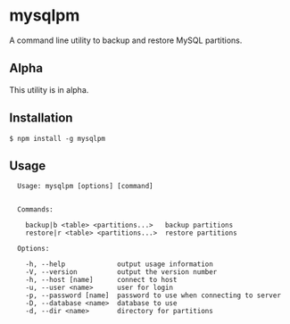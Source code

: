 # mysqlpm

A command line utility to backup and restore MySQL partitions.

## Alpha

This utility is in alpha.

## Installation

```
$ npm install -g mysqlpm
```

## Usage

```
  Usage: mysqlpm [options] [command]


  Commands:

    backup|b <table> <partitions...>   backup partitions
    restore|r <table> <partitions...>  restore partitions

  Options:

    -h, --help             output usage information
    -V, --version          output the version number
    -h, --host [name]      connect to host
    -u, --user <name>      user for login
    -p, --password [name]  password to use when connecting to server
    -D, --database <name>  database to use
    -d, --dir <name>       directory for partitions
```
